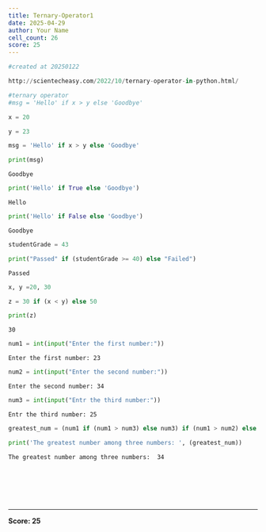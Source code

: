 ```yaml
---
title: Ternary-Operator1
date: 2025-04-29
author: Your Name
cell_count: 26
score: 25
---
```


```python
#created at 20250122
```


```python
http://scientecheasy.com/2022/10/ternary-operator-in-python.html/
```


```python
#ternary operator
#msg = 'Hello' if x > y else 'Goodbye'
```


```python
x = 20
```


```python
y = 23
```


```python
msg = 'Hello' if x > y else 'Goodbye'

```


```python
print(msg)
```

    Goodbye



```python
print('Hello' if True else 'Goodbye')
```

    Hello



```python
print('Hello' if False else 'Goodbye')
```

    Goodbye



```python
studentGrade = 43
```


```python
print("Passed" if (studentGrade >= 40) else "Failed")

```

    Passed



```python
x, y =20, 30
```


```python
z = 30 if (x < y) else 50
```


```python
print(z)
```

    30



```python
num1 = int(input("Enter the first number:"))
```

    Enter the first number: 23



```python
num2 = int(input("Enter the second number:"))
```

    Enter the second number: 34



```python
num3 = int(input("Entr the third number:"))
```

    Entr the third number: 25



```python
greatest_num = (num1 if (num1 > num3) else num3) if (num1 > num2) else (num2 if (num2 > num3) else num3)
```


```python
print('The greatest number among three numbers: ', (greatest_num))

```

    The greatest number among three numbers:  34



```python

```


```python

```


```python

```


```python

```


```python

```


```python

```


---
**Score: 25**